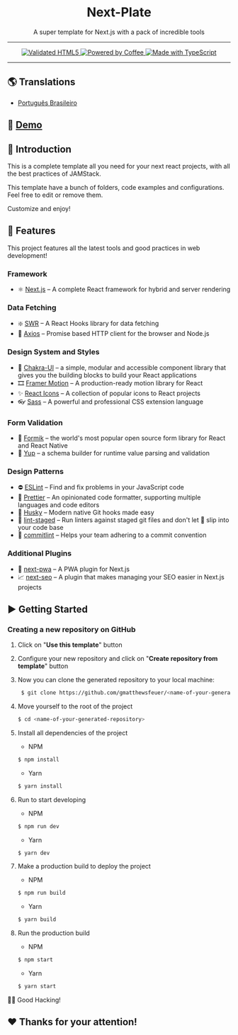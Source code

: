 <!-- markdownlint-disable MD014 -->
<!-- markdownlint-disable MD026 -->
<!-- markdownlint-disable MD033 -->
<!-- markdownlint-disable MD041 -->

<h1 align="center">
  Next-Plate
</h1>

<!-- Banner Section
<p align="center">
  <br>
  <img src="#" alt="Project Logo" />
  <br>
</p> -->
<p align="center">
  A super template for Next.js with a pack of incredible tools
</p>

---

<!-- Badges Section -->
<p align="center">
  <!-- <a href="https://vercel.com" target="_blank" rel="noopener">
    <img src="./public/assets/images/powered-by-vercel.svg" width="175" alt="Powered by Vercel" />
  </a>
  <br>
  <br>
  <a href="https://opensource.org/licenses/MIT">
    <img src="https://img.shields.io/badge/License-MIT-blue.svg?style=for-the-badge" alt="License MIT">
  </a>
  <br>
  <br> -->
  <a href="https://forthebadge.com">
    <img src="https://forthebadge.com/images/badges/validated-html5.svg" alt="Validated HTML5" />
    <img src="https://forthebadge.com/images/badges/powered-by-coffee.svg" alt="Powered by Coffee" />
    <img src="https://forthebadge.com/images/badges/built-with-love.svg" alt="Made with TypeScript" />
  </a>
</p>

<!-- Desktop/Mobile GIF Demo Section
<div align="center">
  <img src="#" alt="Demo Desktop" width="600px" height="300px">
  <img src="#" alt="Demo Mobile" height="300px">
</div>
-->

---

<!-- Translations Section -->

## 🌎 Translations

- [Português Brasileiro](docs/translations/README.pt-BR.md)

<!-- Link Demo Section -->

## 🚀 [Demo](https://next-plate.vercel.app)

## 📖 Introduction

This is a complete template all you need for your next react projects, with all the best practices of JAMStack.

This template have a bunch of folders, code examples and configurations. Feel free to edit or remove them.

Customize and enjoy!

## 🌟 Features

This project features all the latest tools and good practices in web development!

### Framework

- ⚛️ [Next.js](https://nextjs.org) – A complete React framework for hybrid and server rendering

### Data Fetching

- ❇️ [SWR](https://swr.vercel.app) – A React Hooks library for data fetching
- 🔄 [Axios](https://github.com/axios/axios) – Promise based HTTP client for the browser and Node.js

### Design System and Styles

- 🎨 [Chakra-UI](https://chakra-ui.com) – a simple, modular and accessible component library that gives you the building blocks to build your React applications
- 🎞️ [Framer Motion](https://www.framer.com/motion) – A production-ready motion library for React
- ✨ [React Icons](https://react-icons.github.io/react-icons) – A collection of popular icons to React projects
- 👓 [Sass](https://sass-lang.com) – A powerful and professional CSS extension language

### Form Validation

- 📃 [Formik](https://formik.org/) – the world's most popular open source form library for React and React Native
- 🚨 [Yup](https://github.com/jquense/yup) – a schema builder for runtime value parsing and validation

### Design Patterns

- ⛔ [ESLint](https://eslint.org) – Find and fix problems in your JavaScript code
- 🎀 [Prettier](https://prettier.io) – An opinionated code formatter, supporting multiple languages and code editors
- 🐺 [Husky](https://github.com/typicode/husky) – Modern native Git hooks made easy
- 💩 [lint-staged](https://github.com/okonet/lint-staged) – Run linters against staged git files and don't let 💩 slip into your code base
- 📓 [commitlint](https://commitlint.js.org) – Helps your team adhering to a commit convention

### Additional Plugins

- 📱 [next-pwa](https://github.com/shadowwalker/next-pwa) – A PWA plugin for Next.js
- 📈 [next-seo](https://github.com/garmeeh/next-seo) – A plugin that makes managing your SEO easier in Next.js projects

## ▶️ Getting Started

### Creating a new repository on GitHub

1. Click on "**Use this template**" button
2. Configure your new repository and click on "**Create repository from template**" button
3. Now you can clone the generated repository to your local machine:

   ```bash
    $ git clone https://github.com/gmatthewsfeuer/<name-of-your-generated-repository>.git
   ```

4. Move yourself to the root of the project

   ```bash
   $ cd <name-of-your-generated-repository>
   ```

5. Install all dependencies of the project

   - NPM

   ```bash
   $ npm install
   ```

   - Yarn

   ```bash
   $ yarn install
   ```

6. Run to start developing

   - NPM

   ```bash
   $ npm run dev
   ```

   - Yarn

   ```bash
   $ yarn dev
   ```

7. Make a production build to deploy the project

   - NPM

   ```bash
   $ npm run build
   ```

   - Yarn

   ```bash
   $ yarn build
   ```

8. Run the production build

   - NPM

   ```bash
   $ npm start
   ```

   - Yarn

   ```bash
   $ yarn start
   ```

👨‍💻 Good Hacking!

## ❤️ Thanks for your attention!

<!-- License Section
### License

This project is licensed under the MIT License - see the [LICENSE](https://opensource.org/licenses/MIT) page for details.
-->
